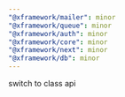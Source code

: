 ```yaml
---
"@xframework/mailer": minor
"@xframework/queue": minor
"@xframework/auth": minor
"@xframework/core": minor
"@xframework/next": minor
"@xframework/db": minor
---
```


switch to class api
